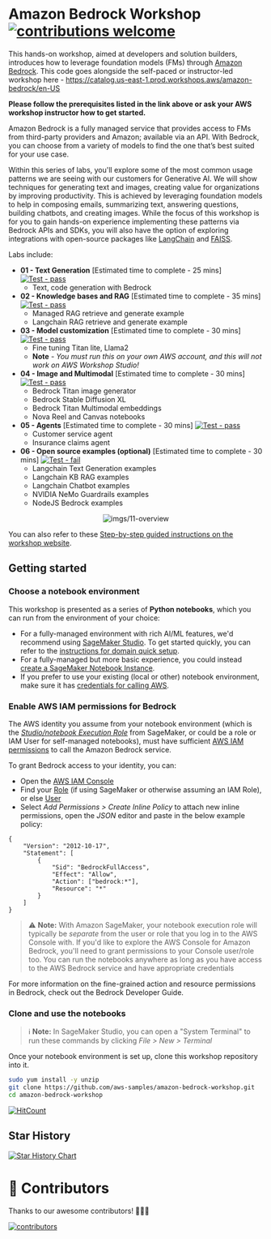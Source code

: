 # Amazon Bedrock Workshop [![contributions welcome](https://img.shields.io/badge/contributions-welcome-brightgreen.svg?style=flat)](https://github.com/dwyl/esta/issues)

This hands-on workshop, aimed at developers and solution builders, introduces how to leverage foundation models (FMs) through [Amazon Bedrock](https://aws.amazon.com/bedrock/). This code goes alongside the self-paced or instructor-led workshop here - https://catalog.us-east-1.prod.workshops.aws/amazon-bedrock/en-US

**Please follow the prerequisites listed in the link above or ask your AWS workshop instructor how to get started.**

Amazon Bedrock is a fully managed service that provides access to FMs from third-party providers and Amazon; available via an API. With Bedrock, you can choose from a variety of models to find the one that’s best suited for your use case.

Within this series of labs, you'll explore some of the most common usage patterns we are seeing with our customers for Generative AI. We will show techniques for generating text and images, creating value for organizations by improving productivity. This is achieved by leveraging foundation models to help in composing emails, summarizing text, answering questions, building chatbots, and creating images. While the focus of this workshop is for you to gain hands-on experience implementing these patterns via Bedrock APIs and SDKs, you will also have the option of exploring integrations with open-source packages like [LangChain](https://python.langchain.com/docs/get_started/introduction) and [FAISS](https://faiss.ai/index.html).

Labs include:

- **01 - Text Generation** \[Estimated time to complete - 25 mins\] [![Test - pass](https://img.shields.io/badge/Test-pass-2ea44f)](https://)
    - Text, code generation with Bedrock
- **02 - Knowledge bases and RAG** \[Estimated time to complete - 35 mins\] [![Test - pass](https://img.shields.io/badge/Test-pass-2ea44f)](https://)
    - Managed RAG retrieve and generate example
    - Langchain RAG retrieve and generate example
- **03 - Model customization** \[Estimated time to complete - 30 mins\] [![Test - pass](https://img.shields.io/badge/Test-pass-2ea44f)](https://)
    - Fine tuning Titan lite, Llama2
    - **Note** - _You must run this on your own AWS account, and this will not work on AWS Workshop Studio!_
- **04 - Image and Multimodal** \[Estimated time to complete - 30 mins\] [![Test - pass](https://img.shields.io/badge/Test-pass-2ea44f)](https://)
    - Bedrock Titan image generator
    - Bedrock Stable Diffusion XL
    - Bedrock Titan Multimodal embeddings
    - Nova Reel and Canvas notebooks
- **05 - Agents** \[Estimated time to complete - 30 mins\] [![Test - pass](https://img.shields.io/badge/Test-pass-2ea44f)](https://)
    - Customer service agent
    - Insurance claims agent
- **06 - Open source examples (optional)** \[Estimated time to complete - 30 mins\] [![Test - fail](https://img.shields.io/badge/Test-fail-red)](https://)
    - Langchain Text Generation examples
    - Langchain KB RAG examples
    - Langchain Chatbot examples
    - NVIDIA NeMo Guardrails examples
    - NodeJS Bedrock examples

<div align="center">

![imgs/11-overview](imgs/11-overview.png "Overview of the different labs in the workshop")

</div>

You can also refer to these [Step-by-step guided instructions on the workshop website](https://catalog.us-east-1.prod.workshops.aws/workshops/a4bdb007-5600-4368-81c5-ff5b4154f518/en-US).


## Getting started

### Choose a notebook environment

This workshop is presented as a series of **Python notebooks**, which you can run from the environment of your choice:

- For a fully-managed environment with rich AI/ML features, we'd recommend using [SageMaker Studio](https://aws.amazon.com/sagemaker/studio/). To get started quickly, you can refer to the [instructions for domain quick setup](https://docs.aws.amazon.com/sagemaker/latest/dg/onboard-quick-start.html).
- For a fully-managed but more basic experience, you could instead [create a SageMaker Notebook Instance](https://docs.aws.amazon.com/sagemaker/latest/dg/howitworks-create-ws.html).
- If you prefer to use your existing (local or other) notebook environment, make sure it has [credentials for calling AWS](https://docs.aws.amazon.com/cli/latest/userguide/cli-chap-configure.html).


### Enable AWS IAM permissions for Bedrock

The AWS identity you assume from your notebook environment (which is the [*Studio/notebook Execution Role*](https://docs.aws.amazon.com/sagemaker/latest/dg/sagemaker-roles.html) from SageMaker, or could be a role or IAM User for self-managed notebooks), must have sufficient [AWS IAM permissions](https://docs.aws.amazon.com/IAM/latest/UserGuide/access_policies.html) to call the Amazon Bedrock service.

To grant Bedrock access to your identity, you can:

- Open the [AWS IAM Console](https://us-east-1.console.aws.amazon.com/iam/home?#)
- Find your [Role](https://us-east-1.console.aws.amazon.com/iamv2/home?#/roles) (if using SageMaker or otherwise assuming an IAM Role), or else [User](https://us-east-1.console.aws.amazon.com/iamv2/home?#/users)
- Select *Add Permissions > Create Inline Policy* to attach new inline permissions, open the *JSON* editor and paste in the below example policy:

```
{
    "Version": "2012-10-17",
    "Statement": [
        {
            "Sid": "BedrockFullAccess",
            "Effect": "Allow",
            "Action": ["bedrock:*"],
            "Resource": "*"
        }
    ]
}
```

> ⚠️ **Note:** With Amazon SageMaker, your notebook execution role will typically be *separate* from the user or role that you log in to the AWS Console with. If you'd like to explore the AWS Console for Amazon Bedrock, you'll need to grant permissions to your Console user/role too. You can run the notebooks anywhere as long as you have access to the AWS Bedrock service and have appropriate credentials

For more information on the fine-grained action and resource permissions in Bedrock, check out the Bedrock Developer Guide.


### Clone and use the notebooks

> ℹ️ **Note:** In SageMaker Studio, you can open a "System Terminal" to run these commands by clicking *File > New > Terminal*

Once your notebook environment is set up, clone this workshop repository into it.

```sh
sudo yum install -y unzip
git clone https://github.com/aws-samples/amazon-bedrock-workshop.git
cd amazon-bedrock-workshop
```

[![HitCount](https://hits.dwyl.com/aws-samples/amazon-bedrock-workshop.svg?style=flat-square&show=unique)](http://hits.dwyl.com/aws-samples/amazon-bedrock-workshop)


## Star History

[![Star History Chart](https://api.star-history.com/svg?repos=aws-samples/amazon-bedrock-workshop&type=Date)](https://star-history.com/#aws-samples/amazon-bedrock-workshop&Date)

# 👥 Contributors

Thanks to our awesome contributors! 🚀🚀🚀

[![contributors](https://contrib.rocks/image?repo=aws-samples/amazon-bedrock-workshop&max=2000)](https://github.com/aws-samples/amazon-bedrock-workshop/graphs/contributors)
